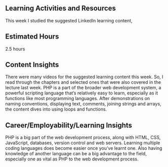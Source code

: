 <h2>Learning Activities and Resources</h2>

This week I studied the suggested LinkedIn learning content, 

<h2>Estimated Hours</h2>

2.5 hours

<h2>Content Insights</h2>

There were many videos for the suggested learning content this week. So, I read through the chapters and selected ones that were also covered in the lecture last week. PHP is a part of the broader web development system, a powerful scripting language that’s relatively easy to learn, especially as it functions like most programming languages. After demonstrations on naming conventions, displaying text, comments, joining strings and arrays, the content dives into using loops and functions.

<h2>Career/Employability/Learning Insights</h2>

PHP is a big part of the web development process, along with HTML, CSS, JavaScript, databases, version control and web servers. Learning multiple coding languages does become easier once you’ve learnt one. Also having knowledge of another language can be a big advantage to the field, especially one as vital as PHP to the web development process.
